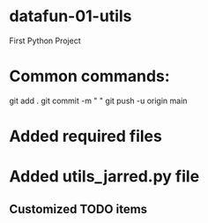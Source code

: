 # datafun-01-utils
First Python Project
# Common commands:
git add .
git commit -m " "
git push -u origin main


# Added required files
# Added utils_jarred.py file
## Customized TODO items